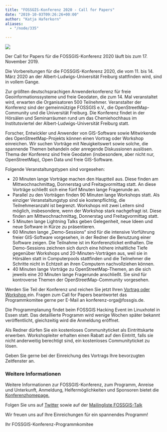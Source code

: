 ```yaml
---
title: "FOSSGIS-Konferenz 2020 - Call for Papers"
date: "2019-10-03T09:26:26+00:00"
author: "Katja Haferkorn"
aliases:
  - "/node/335"

---
```


<img src="/news/images/2020-01-08-freiburg-skyline.png"/>

<p>Der Call for Papers für die FOSSGIS-Konferenz 2020 läuft bis zum 17. November 2019.</p>

<p>Die Vorbereitungen für die FOSSGIS-Konferenz 2020, die vom 11. bis 14. März 2020 an der Albert-Ludwigs-Universität Freiburg stattfinden wird, sind in vollem Gange. </p>
<p>Zur größten deutschsprachigen Anwenderkonferenz für freie Geoinformationssysteme und freie Geodaten, die zum 14. Mal veranstaltet wird, erwarten die Organisatoren 500 Teilnehmer. Veranstalter der Konferenz sind der gemeinnützige FOSSGIS e.V., die OpenStreetMap-Community und die Universität Freiburg. Die Konferenz findet in der Hörsälen und Seminarräumen rund um das Chemiehochhaus im Institutsviertel der Albert-Ludwigs-Universität Freiburg statt. </p>

<p>Forscher, Entwickler und Anwender von GIS-Software sowie Mitwirkende des OpenStreetMap-Projekts können einen Vortrag oder Workshop einreichen. Wir suchen Vorträge mit Neuigkeitswert sowie solche, die spannende Themen behandeln oder anregende Diskussionen auslösen. Thema der Konferenz sind freie Geodaten (insbesondere, aber nicht nur, OpenStreetMap), Open Data und freie GIS-Software.</p>

<p>Folgende Veranstaltungstypen sind vorgesehen:</p>
<ul>
<li>20 Minuten lange Vorträge machen den Hauptteil aus. Diese finden am Mittwochnachmittag, Donnerstag und Freitagvormittag statt. An diese Vorträge schließt sich eine fünf Minuten lange Fragerunde an.</li>
<li>Parallel zu den Vorträgen finden 90 Minuten lange Workshops statt. Als einziger Veranstaltungstyp sind sie kostenpflichtig, die Teilnehmeranzahl ist begrenzt. Workshops mit zwei Leitern sind möglich, insbesondere, wenn der Workshop stark nachgefragt ist. Diese finden am Mittwochnachmittag, Donnerstag und Freitagvormittag statt. </li>
<li>5 Minuten lange Lightning Talks geben Gelegenheit, neue Ideen und neue Software in Kürze zu präsentieren.</li>
<li>60 Minuten lange „Demo-Sessions“ sind für die intensive Vorführung freier GIS-Software vorgesehen, in der Redner die Benutzung einer Software zeigen. Die Teilnahme ist im Konferenzticket enthalten. Die Demo-Sessions zeichnen sich durch eine höhere inhaltliche Tiefe gegenüber Workshops und 20-Minuten-Vorträgen aus, weil sie in Hörsälen statt in Computerpools stattfinden und die Teilnehmer die Schritte nicht in Echtzeit an ihren Computern nachvollziehen können.</li>
<li>   40 Minuten lange Vorträge zu OpenStreetMap-Themen, an die sich jeweils eine 20 Minuten lange Fragerunde anschließt. Sie sind für kontroverse Themen der OpenStreetMap-Community vorgesehen.</li>
</ul>

<p>Werden Sie Teil der Konferenz und reichen Sie jetzt Ihren <a href="https://www.fossgis-konferenz.de/2020/callforpapers/">Vortrag oder Workshop </a> ein. Fragen zum Call for Papers beantwortet das Programmkomitee gerne per E-Mail an konferenz-orga@fossgis.de.</p>

<p>Die Programmplanung findet beim FOSSGIS Hacking Event im Linuxhotel in Essen statt. Das detaillierte Programm wird wenige Wochen später bekannt veröffentlicht, gleichzeitig wird die Anmeldung eröffnet.</p>

<p>Als Redner dürfen Sie ein kostenloses Communityticket als Eintrittskarte erwerben. Workshopleiter erhalten einen Rabatt auf den Eintritt, falls sie nicht anderweitig berechtigt sind, ein kostenloses Communityticket zu lösen.</p>

<p>Geben Sie gerne bei der Einreichung des Vortrags Ihre bevorzugten Zeitfenster an.</p>
<p><h3>Weitere Informationen</h3></p>

<p>Weitere Informationen zur FOSSGIS-Konferenz, zum Programm, Anreise und Unterkunft, Anmeldung, Helfermöglichkeiten und Sponsoren bietet die <a href="https://www.fossgis-konferenz.de/2020/">Konferenzhomepage.</a></p>

<p>Folgen Sie uns auf <a href="https://twitter.com/FOSSGIS_Konf ">Twitter</a> sowie auf der <a href="https://lists.fossgis.de/mailman/listinfo/fossgis-talk-liste">Mailingliste FOSSGIS-Talk</a></p>

<p>Wir freuen uns auf Ihre Einreichungen für ein spannendes Programm!</p>

<p>Ihr FOSSGIS-Konferenz-Programmkomitee</p>



